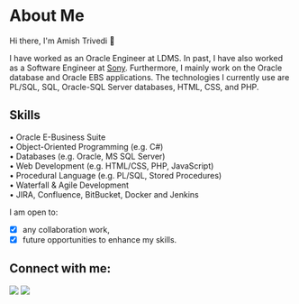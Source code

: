 
<!---
amishtr/amishtr is a ✨ special ✨ repository because its `README.md` (this file) appears on your GitHub profile.
You can click the Preview link to take a look at your changes.
--->

# About Me

Hi there, I'm Amish Trivedi 👋

I have worked as an Oracle Engineer at LDMS. In past, I have also worked as a Software Engineer at [Sony](https://www.sony.com/en/). 
Furthermore, I mainly work on the Oracle database and Oracle EBS applications. The technologies I currently use are PL/SQL, SQL, Oracle-SQL Server databases, HTML, CSS, and PHP.

## Skills
• Oracle E-Business Suite <br/>
• Object-Oriented Programming (e.g. C#) <br/>
• Databases (e.g. Oracle, MS SQL Server) <br/>
• Web Development (e.g. HTML/CSS, PHP, JavaScript) <br/>
• Procedural Language (e.g. PL/SQL, Stored Procedures) <br/>
• Waterfall & Agile Development <br/>
• JIRA, Confluence, BitBucket, Docker and Jenkins <br/>

I am open to:

- [x] any collaboration work, <br/>
- [x] future opportunities to enhance my skills.

## Connect with me:
[<img src ="https://img.shields.io/badge/website-%23.svg?&style=for-the-badge&logo=www&logoColor=white%22&color=black">](https://trivedia.in)
[<img src="https://img.shields.io/badge/linkedin-%2312100E.svg?&style=for-the-badge&logo=linkedin&logoColor=white&color=black" />](https://www.linkedin.com/in/amishtr/)
